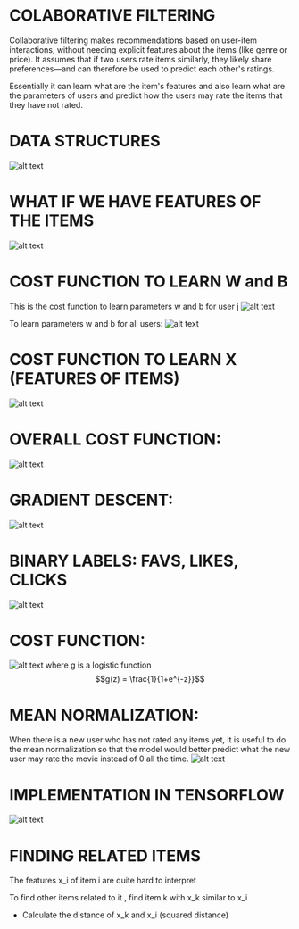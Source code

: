 # COLABORATIVE FILTERING
Collaborative filtering makes recommendations based on user-item interactions, without needing explicit features about the items (like genre or price). It assumes that if two users rate items similarly, they likely share preferences—and can therefore be used to predict each other's ratings.

Essentially it can learn what are the item's features and also learn what are the parameters of users and predict how the users may rate the items that they have not rated.
# DATA STRUCTURES
![alt text](img/image.png)

# WHAT IF WE HAVE FEATURES OF THE ITEMS
![alt text](img/image-1.png)

# COST FUNCTION TO LEARN W and B
This is the cost function to learn parameters w and b for user j
![alt text](img/image-3.png)

To learn parameters w and b for all users:
![alt text](img/image-4.png)

# COST FUNCTION TO LEARN X (FEATURES OF ITEMS)
![alt text](img/image-5.png)

# OVERALL COST FUNCTION:
![alt text](img/image-6.png)

# GRADIENT DESCENT:
![alt text](img/image-7.png)

# BINARY LABELS: FAVS, LIKES, CLICKS
![alt text](img/image-8.png)

# COST FUNCTION:
![alt text](img/image-9.png)
where g is a logistic function 
$$g(z) = \frac{1}{1+e^{-z}}$$

# MEAN NORMALIZATION:
When there is a new user who has not rated any items yet, it is useful to do the mean normalization so that the model would better predict what the new user may rate the movie instead of 0 all the time.
![alt text](img/image-10.png)

# IMPLEMENTATION IN TENSORFLOW
![alt text](img/image-11.png)

# FINDING RELATED ITEMS
The features x_i of item i are quite hard to interpret

To find other items related to it , find item k with x_k similar to x_i

* Calculate the distance of x_k and x_i (squared distance)